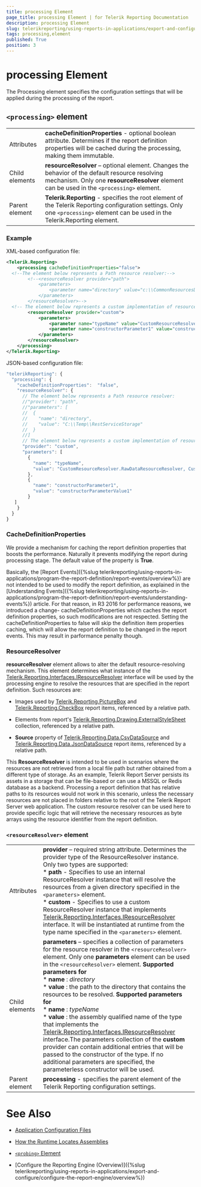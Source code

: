```yaml
---
title: processing Element
page_title: processing Element | for Telerik Reporting Documentation
description: processing Element
slug: telerikreporting/using-reports-in-applications/export-and-configure/configure-the-report-engine/processing-element
tags: processing,element
published: True
position: 3
---
```


# processing Element



The Processing element specifies the configuration settings that will be applied during the processing of the report.       

## ```<processing>``` element

|   |   |
| ------ | ------ |
Attributes| __cacheDefinitionProperties__ - optional boolean attribute. Determines if the report definition properties will be cached during the processing, making them immutable.|
|Child elements| __resourceResolver__ – optional element. Changes the behavior of the default resource resolving mechanism.                 Only one __resourceResolver__ element can be used in the ```<processing>``` element.|
|Parent element| __Telerik.Reporting__ - specifies the root element of the Telerik Reporting configuration settings.                 Only one                 ```<processing>``` element can be used in the Telerik.Reporting element.|


### Example

XML-based configuration file:

    
````xml
<Telerik.Reporting>
    <processing cacheDefinitionProperties="false">
  <!--The element below represents a Path resource resolver:-->
        <!--<resourceResolver provider="path">
            <parameters>
                <parameter name="directory" value="c:\\CommonResourcesDirectory\\" />
            </parameters>
        </resourceResolver>-->
  <!-- The element below represents a custom implementation of resource resolver:-->
        <resourceResolver provider="custom">
            <parameters>
                <parameter name="typeName" value="CustomResourceResolver.RawDataResourceResolver, CustomResourceResolver" />
                <parameter name="constructorParameter1" value="constructorParameterValue1" />
            </parameters>
        </resourceResolver>
    </processing>
</Telerik.Reporting>
````

JSON-based configuration file:

    
````js
"telerikReporting": {
  "processing": {
    "cacheDefinitionProperties":  "false",
    "resourceResolver": {
      // The element below represents a Path resource resolver:
      //"provider": "path",
      //"parameters": [
      //  {
      //    "name": "directory",
      //    "value": "C:\\Temp\\RestServiceStorage"
      //  }
      //]
      // The element below represents a custom implementation of resource resolver:
      "provider": "custom",
      "parameters": [
        {
          "name": "typeName",
          "value": "CustomResourceResolver.RawDataResourceResolver, CustomResourceResolver"
        },
        {
          "name": "constructorParameter1",
          "value": "constructorParameterValue1"
        }
   ]
    }
  }
}
````

### CacheDefinitionProperties

We provide a mechanism for caching the report definition properties that boosts the performance. Naturally it prevents modifying the report during processing stage.               The default value of the property is __True__.             


Basically, the [Report Events]({%slug telerikreporting/using-reports-in-applications/program-the-report-definition/report-events/overview%}) are not intended to be used to modify the report definition, as explained in the [Understanding Events]({%slug telerikreporting/using-reports-in-applications/program-the-report-definition/report-events/understanding-events%}) article.                   For that reason, in R3 2016 for performance reasons, we introduced a change- cacheDefinitionProperties which caches the report definition properties, so such modifications are not respected.                   Setting the cacheDefinitionProperties to false will skip the definition item properties caching, which will allow the report definition to be changed in the report events. This may result in parformance penalty though.                 

### ResourceResolver

__resourceResolver__ element allows to alter the default resource-resolving mechanism.               This element determines what instance of the                [Telerik.Reporting.Interfaces.IResourceResolver](/reporting/api/Telerik.Reporting.Interfaces.IResourceResolver)  interface               will be used by the processing engine to resolve the resources that are specified in the report definition. Such resources are:             

* Images used by  [Telerik.Reporting.PictureBox](/reporting/api/Telerik.Reporting.PictureBox)  and                    [Telerik.Reporting.CheckBox](/reporting/api/Telerik.Reporting.CheckBox)                    report items, referenced by a relative path.                 

* Elements from report's  [Telerik.Reporting.Drawing.ExternalStyleSheet](/reporting/api/Telerik.Reporting.Drawing.ExternalStyleSheet)  collection, referenced by a relative path.                 

* __Source__ property of                    [Telerik.Reporting.Data.CsvDataSource](/reporting/api/Telerik.Reporting.Data.CsvDataSource)  and                    [Telerik.Reporting.Data.JsonDataSource](/reporting/api/Telerik.Reporting.Data.JsonDataSource)  report items, referenced by a relative path.                 

This __ResourceResolver__ is intended to be used in scenarios where the resources are not retrieved from a local file path but rather obtained from a different type of storage.               As an example, Telerik Report Server persists its assets in a storage that can be file-based or can use a MSSQL or Redis database as a backend.               Processing a report definition that has relative paths to its resources would not work in this scenario, unless the necessary resources are not placed in folders relative to the root of the Telerik Report Server web application.               The custom resource resolver can be used here to provide specific logic that will retrieve the necessary resources as byte arrays using the resource identifier from the report definition.             

### ```<resourceResolver>``` element

|   |   |
| ------ | ------ |
Attributes| __provider__ – required string attribute. Determines the provider type of the ResourceResolver instance. Only two types are supported:<br/>* __path__ - Specifies to use an internal ResourceResolver instance that will resolve the resources from a given directory specified in the                             ```<parameters>``` element.<br/>* __custom__ - Specifies to use a custom ResourceResolver instance that implements                               [Telerik.Reporting.Interfaces.IResourceResolver](/reporting/api/Telerik.Reporting.Interfaces.IResourceResolver)  interface.                             It will be instantiated at runtime from the type name specified in the                             ```<parameters>``` element.|
|Child elements| __parameters__ – specifies a collection of parameters for the resource resolver in the ```<resourceResolver>``` element.                         Only one __parameters__ element can be used in the ```<resourceResolver>``` element. __Supported parameters for__ <br/>* __name__ : *directory* <br/>* __value__ : the path to the directory that contains the resources to be resolved. __Supported parameters for__ <br/>* __name__ : *typeName* <br/>* __value__ : the assembly qualified name of the type that implements the                               [Telerik.Reporting.Interfaces.IResourceResolver](/reporting/api/Telerik.Reporting.Interfaces.IResourceResolver)  interface.The parameters collection of the __custom__ provider can contain additional entries that will be passed to the constructor of the type.                         If no additional parameters are specified, the parameterless constructor will be used.|
|Parent element| __processing__ - specifies the parent element of the Telerik Reporting configuration settings.|



# See Also


 

* [Application Configuration Files](http://msdn.microsoft.com/en-us/library/windows/desktop/aa374182(v=vs.85).aspx)

 

* [How the Runtime Locates Assemblies](https://docs.microsoft.com/en-us/dotnet/framework/deployment/how-the-runtime-locates-assemblies)

 

* [```<probing>``` Element](https://docs.microsoft.com/en-us/dotnet/framework/configure-apps/file-schema/runtime/probing-element)

 

* [Configure the Reporting Engine (Overview)]({%slug telerikreporting/using-reports-in-applications/export-and-configure/configure-the-report-engine/overview%})


